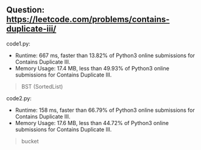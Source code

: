 ## Question: https://leetcode.com/problems/contains-duplicate-iii/

code1.py:
* Runtime: 667 ms, faster than 13.82% of Python3 online submissions for Contains Duplicate III.
* Memory Usage: 17.4 MB, less than 49.93% of Python3 online submissions for Contains Duplicate III.
> BST (SortedList)

code2.py:
* Runtime: 158 ms, faster than 66.79% of Python3 online submissions for Contains Duplicate III.
* Memory Usage: 17.6 MB, less than 44.72% of Python3 online submissions for Contains Duplicate III.
> bucket